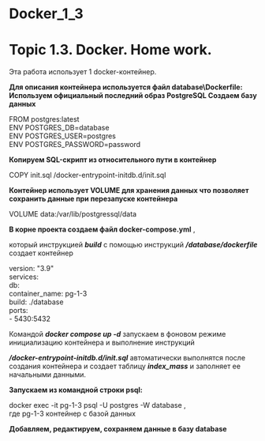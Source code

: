 # Docker_1_3
# Topic 1.3. Docker. Home work. 

Эта работа использует 1 docker-контейнер.

**Для описания контейнера используется файл database\Dockerfile:
Используем официальный последний образ PostgreSQL
Создаем базу данных**  

FROM postgres:latest  
ENV POSTGRES_DB=database  
ENV POSTGRES_USER=postgres  
ENV POSTGRES_PASSWORD=password  

**Копируем SQL-скрипт из относительного пути в контейнер**  

COPY init.sql /docker-entrypoint-initdb.d/init.sql  

**Контейнер использует VOLUME для хранения данных
что позволяет сохранить данные при перезапуске контейнера**  

VOLUME data:/var/lib/postgressql/data  

**В корне проекта создаем файл docker-compose.yml**  ,

который инструкцией ***build*** с помощью инструкций ***/database/dockerfile*** создает контейнер

version: "3.9"  
services:  
  db:  
    container_name: pg-1-3  
    build: ./database  
    ports:  
      - 5430:5432  

Командой ***docker compose up -d*** запускаем в фоновом режиме инициализацию 
контейнера и выполнение  инструкций

***/docker-entrypoint-initdb.d/init.sql*** автоматически выполнятся после создания контейнера
и создает таблицу ***index_mass*** и заполняет ее начальными данными.

**Запускаем из командной строки psql:**  

docker exec -it pg-1-3 psql -U postgres -W database ,  
где pg-1-3 контейнер с базой данных

**Добавляем, редактируем, сохраняем данные в базу database**

